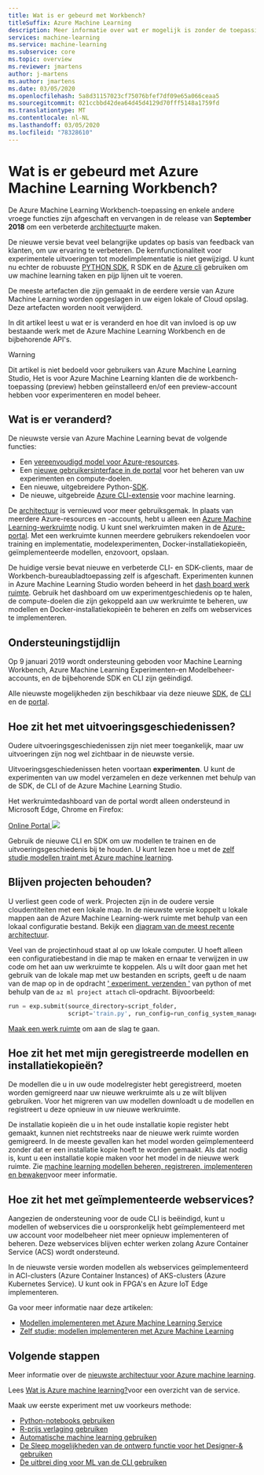```yaml
---
title: Wat is er gebeurd met Workbench?
titleSuffix: Azure Machine Learning
description: Meer informatie over wat er mogelijk is zonder de toepassing Workbench en wat de ondersteunings tijdlijn is.
services: machine-learning
ms.service: machine-learning
ms.subservice: core
ms.topic: overview
ms.reviewer: jmartens
author: j-martens
ms.author: jmartens
ms.date: 03/05/2020
ms.openlocfilehash: 5a8d31157023cf75076bfef7df09e65a066ceaa5
ms.sourcegitcommit: 021ccbbd42dea64d45d4129d70fff5148a1759fd
ms.translationtype: MT
ms.contentlocale: nl-NL
ms.lasthandoff: 03/05/2020
ms.locfileid: "78328610"
---
```

# <a name="what-happened-to-azure-machine-learning-workbench"></a>Wat is er gebeurd met Azure Machine Learning Workbench?

De Azure Machine Learning Workbench-toepassing en enkele andere vroege functies zijn afgeschaft en vervangen in de release van **September 2018** om een verbeterde [architectuur](concept-azure-machine-learning-architecture.md)te maken.

De nieuwe versie bevat veel belangrijke updates op basis van feedback van klanten, om uw ervaring te verbeteren. De kernfunctionaliteit voor experimentele uitvoeringen tot modelimplementatie is niet gewijzigd. U kunt nu echter de robuuste <a href="https://docs.microsoft.com/python/api/overview/azure/ml/intro?view=azure-ml-py" target="_blank">PYTHON SDK</a>, R SDK en de [Azure cli](reference-azure-machine-learning-cli.md) gebruiken om uw machine learning taken en pijp lijnen uit te voeren.

De meeste artefacten die zijn gemaakt in de eerdere versie van Azure Machine Learning worden opgeslagen in uw eigen lokale of Cloud opslag. Deze artefacten worden nooit verwijderd.

In dit artikel leest u wat er is veranderd en hoe dit van invloed is op uw bestaande werk met de Azure Machine Learning Workbench en de bijbehorende API's.

>[!Warning]
>Dit artikel is niet bedoeld voor gebruikers van Azure Machine Learning Studio, Het is voor Azure Machine Learning klanten die de workbench-toepassing (preview) hebben geïnstalleerd en/of een preview-account hebben voor experimenteren en model beheer.


## <a name="what-changed"></a>Wat is er veranderd?

De nieuwste versie van Azure Machine Learning bevat de volgende functies:
+ Een [vereenvoudigd model voor Azure-resources](concept-azure-machine-learning-architecture.md).
+ Een [nieuwe gebruikersinterface in de portal](how-to-track-experiments.md) voor het beheren van uw experimenten en compute-doelen.
+ Een nieuwe, uitgebreidere Python-<a href="https://docs.microsoft.com/python/api/overview/azure/ml/intro?view=azure-ml-py" target="_blank">SDK</a>.
+ De nieuwe, uitgebreide [Azure CLI-extensie](reference-azure-machine-learning-cli.md) voor machine learning.

De [architectuur](concept-azure-machine-learning-architecture.md) is vernieuwd voor meer gebruiksgemak. In plaats van meerdere Azure-resources en -accounts, hebt u alleen een [Azure Machine Learning-werkruimte](concept-workspace.md) nodig. U kunt snel werkruimten maken in de [Azure-portal](how-to-manage-workspace.md). Met een werkruimte kunnen meerdere gebruikers rekendoelen voor training en implementatie, modelexperimenten, Docker-installatiekopieën, geïmplementeerde modellen, enzovoort, opslaan.

De huidige versie bevat nieuwe en verbeterde CLI- en SDK-clients, maar de Workbench-bureaubladtoepassing zelf is afgeschaft. Experimenten kunnen in Azure Machine Learning Studio worden beheerd in het [dash board werk ruimte](how-to-track-experiments.md#view-the-experiment-in-the-web-portal). Gebruik het dashboard om uw experimentgeschiedenis op te halen, de compute-doelen die zijn gekoppeld aan uw werkruimte te beheren, uw modellen en Docker-installatiekopieën te beheren en zelfs om webservices te implementeren.

<a name="timeline"></a>

## <a name="support-timeline"></a>Ondersteuningstijdlijn

Op 9 januari 2019 wordt ondersteuning geboden voor Machine Learning Workbench, Azure Machine Learning Experimenten-en Modelbeheer-accounts, en de bijbehorende SDK en CLI zijn geëindigd.

Alle nieuwste mogelijkheden zijn beschikbaar via deze nieuwe <a href="https://docs.microsoft.com/python/api/overview/azure/ml/intro?view=azure-ml-py" target="_blank">SDK</a>, de [CLI](reference-azure-machine-learning-cli.md) en de [portal](how-to-manage-workspace.md).

## <a name="what-about-run-histories"></a>Hoe zit het met uitvoeringsgeschiedenissen?

Oudere uitvoeringsgeschiedenissen zijn niet meer toegankelijk, maar uw uitvoeringen zijn nog wel zichtbaar in de nieuwste versie.

Uitvoeringsgeschiedenissen heten voortaan **experimenten**. U kunt de experimenten van uw model verzamelen en deze verkennen met behulp van de SDK, de CLI of de Azure Machine Learning Studio.

Het werkruimtedashboard van de portal wordt alleen ondersteund in Microsoft Edge, Chrome en Firefox:

[Online Portal ![](./media/overview-what-happened-to-workbench/image001.png)](./media/overview-what-happened-to-workbench/image001.png#lightbox)

Gebruik de nieuwe CLI en SDK om uw modellen te trainen en de uitvoeringsgeschiedenis bij te houden. U kunt lezen hoe u met de [zelf studie modellen traint met Azure machine learning](tutorial-train-models-with-aml.md).

## <a name="will-projects-persist"></a>Blijven projecten behouden?

U verliest geen code of werk. Projecten zijn in de oudere versie cloudentiteiten met een lokale map. In de nieuwste versie koppelt u lokale mappen aan de Azure Machine Learning-werk ruimte met behulp van een lokaal configuratie bestand. Bekijk een [diagram van de meest recente architectuur](concept-azure-machine-learning-architecture.md).

Veel van de projectinhoud staat al op uw lokale computer. U hoeft alleen een configuratiebestand in die map te maken en ernaar te verwijzen in uw code om het aan uw werkruimte te koppelen. Als u wilt door gaan met het gebruik van de lokale map met uw bestanden en scripts, geeft u de naam van de map op in de opdracht [' experiment. verzenden '](https://docs.microsoft.com/python/api/azureml-core/azureml.core.experiment.experiment?view=azure-ml-py) van python of met behulp van de `az ml project attach` cli-opdracht.  Bijvoorbeeld:
```python
run = exp.submit(source_directory=script_folder,
                 script='train.py', run_config=run_config_system_managed)
```

[Maak een werk ruimte](how-to-manage-workspace.md) om aan de slag te gaan.

## <a name="what-about-my-registered-models-and-images"></a>Hoe zit het met mijn geregistreerde modellen en installatiekopieën?

De modellen die u in uw oude modelregister hebt geregistreerd, moeten worden gemigreerd naar uw nieuwe werkruimte als u ze wilt blijven gebruiken. Voor het migreren van uw modellen downloadt u de modellen en registreert u deze opnieuw in uw nieuwe werkruimte.

De installatie kopieën die u in het oude installatie kopie register hebt gemaakt, kunnen niet rechtstreeks naar de nieuwe werk ruimte worden gemigreerd. In de meeste gevallen kan het model worden geïmplementeerd zonder dat er een installatie kopie hoeft te worden gemaakt. Als dat nodig is, kunt u een installatie kopie maken voor het model in de nieuwe werk ruimte. Zie [machine learning modellen beheren, registreren, implementeren en bewaken](concept-model-management-and-deployment.md)voor meer informatie.

## <a name="what-about-deployed-web-services"></a>Hoe zit het met geïmplementeerde webservices?

Aangezien de ondersteuning voor de oude CLI is beëindigd, kunt u modellen of webservices die u oorspronkelijk hebt geïmplementeerd met uw account voor modelbeheer niet meer opnieuw implementeren of beheren. Deze webservices blijven echter werken zolang Azure Container Service (ACS) wordt ondersteund.

In de nieuwste versie worden modellen als webservices geïmplementeerd in ACI-clusters (Azure Container Instances) of AKS-clusters (Azure Kubernetes Service). U kunt ook in FPGA's en Azure IoT Edge implementeren.

Ga voor meer informatie naar deze artikelen:
+ [Modellen implementeren met Azure Machine Learning Service](how-to-deploy-and-where.md)
+ [Zelf studie: modellen implementeren met Azure Machine Learning](tutorial-deploy-models-with-aml.md)

## <a name="next-steps"></a>Volgende stappen

Meer informatie over de [nieuwste architectuur voor Azure machine learning](concept-azure-machine-learning-architecture.md).

Lees [Wat is Azure machine learning?](overview-what-is-azure-ml.md)voor een overzicht van de service.

Maak uw eerste experiment met uw voorkeurs methode:
  + [Python-notebooks gebruiken](tutorial-1st-experiment-sdk-setup.md)
  + [R-prijs verlaging gebruiken](tutorial-1st-r-experiment.md) 
  + [Automatische machine learning gebruiken](tutorial-designer-automobile-price-train-score.md) 
  + [De Sleep mogelijkheden van de ontwerp functie voor het Designer-& gebruiken](tutorial-first-experiment-automated-ml.md) 
  + [De uitbrei ding voor ML van de CLI gebruiken](tutorial-train-deploy-model-cli.md)